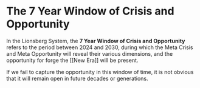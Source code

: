 # The 7 Year Window of Crisis and Opportunity

In the Lionsberg System, the **7 Year Window of Crisis and Opportunity** refers to the period between 2024 and 2030, during which the Meta Crisis and Meta Opportunity will reveal their various dimensions, and the opportunity for forge the [[New Era]] will be present. 

If we fail to capture the opportunity in this window of time, it is not obvious that it will remain open in future decades or generations. 